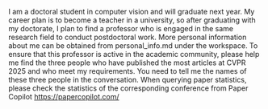 I am a doctoral student in computer vision and will graduate next year. My career plan is to become a teacher in a university, so after graduating with my doctorate, I plan to find a professor who is engaged in the same research field to conduct postdoctoral work. More personal information about me can be obtained from personal_info.md ​​under the workspace. To ensure that this professor is active in the academic community, please help me find the three people who have published the most articles at CVPR 2025 and who meet my requirements. You need to tell me the names of these three people in the conversation. When querying paper statistics, please check the statistics of the corresponding conference from Paper Copilot https://papercopilot.com/